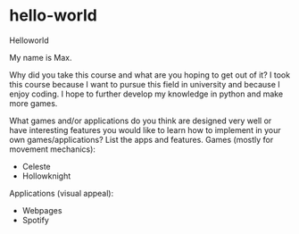 # hello-world
Helloworld

My name is Max.

Why did you take this course and what are you hoping to get out of it?
I took this course because I want to pursue this field in university and because I enjoy coding. I hope to further develop my knowledge in python and make more games.

What games and/or applications do you think are designed very well or have interesting features you would like to learn how to implement in your own games/applications? List the apps and features.
Games (mostly for movement mechanics):
- Celeste
- Hollowknight

Applications (visual appeal):
- Webpages
- Spotify
